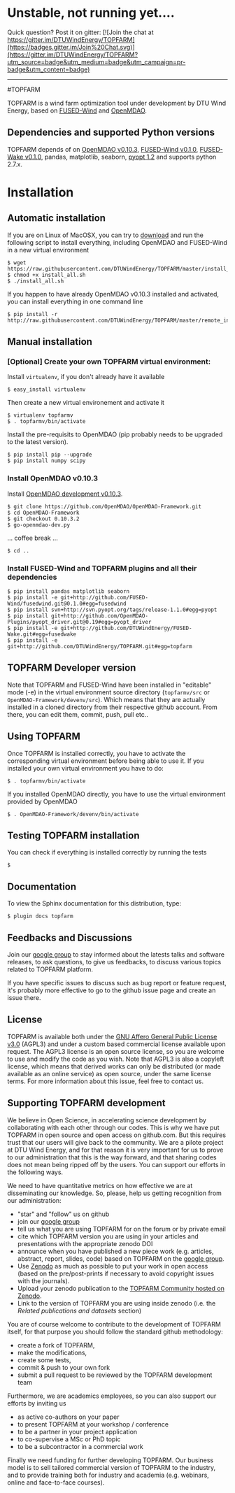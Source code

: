 # Unstable, not running yet....

Quick question? Post it on gitter:
[![Join the chat at https://gitter.im/DTUWindEnergy/TOPFARM](https://badges.gitter.im/Join%20Chat.svg)](https://gitter.im/DTUWindEnergy/TOPFARM?utm_source=badge&utm_medium=badge&utm_campaign=pr-badge&utm_content=badge)

--------


#TOPFARM

TOPFARM is a wind farm optimization tool under development by DTU Wind Energy, based on [FUSED-Wind](http://www.fusedwind.org) and [OpenMDAO](http://www.openmdao.org).


## Dependencies and supported Python versions

TOPFARM depends of on [OpenMDAO v0.10.3](https://github.com/OpenMDAO/OpenMDAO-Framework),
 [FUSED-Wind v0.1.0](https://github.com/fusedwind/fusedwind),
 [FUSED-Wake v0.1.0](https://github.com/DTUWindEnergy/FUSED-Wake), pandas, matplotlib, seaborn, [pyopt 1.2](http://pyopt.org)
  and supports python 2.7.x.


# Installation

## Automatic installation
If you are on Linux of MacOSX, you can try to [download](https://raw.githubusercontent.com/DTUWindEnergy/TOPFARM/master/install_all.sh)
 and run the following script to install everything, including OpenMDAO and FUSED-Wind in a new virtual environment

    $ wget https://raw.githubusercontent.com/DTUWindEnergy/TOPFARM/master/install_all.sh
    $ chmod +x install_all.sh
    $ ./install_all.sh

If you happen to have already OpenMDAO v0.10.3 installed and activated, you can install everything in one command line

    $ pip install -r http://raw.githubusercontent.com/DTUWindEnergy/TOPFARM/master/remote_install.txt
    

## Manual installation
### [Optional] Create your own TOPFARM virtual environment:
  
Install `virtualenv`, if you don't already have it available
 
    $ easy_install virtualenv
    
Then create a new virtual environement and activate it

    $ virtualenv topfarmv
    $ . topfarmv/bin/activate

Install the pre-requisits to OpenMDAO (pip probably needs to be upgraded to the latest version).

    $ pip install pip --upgrade 
    $ pip install numpy scipy

### Install OpenMDAO v0.10.3

Install [OpenMDAO development v0.10.3](https://github.com/OpenMDAO/OpenMDAO-Framework/tree/0.10.3).

    $ git clone https://github.com/OpenMDAO/OpenMDAO-Framework.git
    $ cd OpenMDAO-Framework
    $ git checkout 0.10.3.2  
    $ go-openmdao-dev.py
    
... coffee break ...

    $ cd ..

### Install FUSED-Wind and TOPFARM plugins and all their dependencies
    $ pip install pandas matplotlib seaborn
    $ pip install -e git+http://github.com/FUSED-Wind/fusedwind.git@0.1.0#egg=fusedwind
    $ pip install svn+http://svn.pyopt.org/tags/release-1.1.0#egg=pyopt
    $ pip install git+http://github.com/OpenMDAO-Plugins/pyopt_driver.git@0.19#egg=pyopt_driver
    $ pip install -e git+http://github.com/DTUWindEnergy/FUSED-Wake.git#egg=fusedwake    
    $ pip install -e git+http://github.com/DTUWindEnergy/TOPFARM.git#egg=topfarm

## TOPFARM Developer version

Note that TOPFARM and FUSED-Wind have been installed in "editable" mode (-e) in the virtual environment source directory
(`topfarmv/src` or `OpenMDAO-Framework/devenv/src`). Which means that they are actually installed in a 
cloned directory from their respective github account. From there, you can edit them, commit, push, pull etc..

## Using TOPFARM

Once TOPFARM is installed correctly, you have to activate the corresponding virtual environment before being able to use it.
If you installed your own virtual environment you have to do:

    $ . topfarmv/bin/activate

If you installed OpenMDAO directly, you have to use the virtual environment provided by OpenMDAO

    $ . OpenMDAO-Framework/devenv/bin/activate
    
## Testing TOPFARM installation

You can check if everything is installed correctly by running the tests

    $ 

## Documentation

To view the Sphinx documentation for this distribution, type:

    $ plugin docs topfarm
    
    
## Feedbacks and Discussions
Join our [google group](https://groups.google.com/forum/#!forum/topfarm) to stay informed about the latests talks and 
software releases, to ask questions, to give us feedbacks, to 
discuss various topics related to TOPFARM platform. 

If you have specific issues to discuss such as bug report or feature request, it's probably more effective to go to the 
github issue page and create an issue there.

## License

TOPFARM is available both under the [GNU Affero General Public License v3.0](http://en.wikipedia.org/wiki/Affero_General_Public_License) 
(AGPL3) and under a custom based commercial license available upon request. 
The AGPL3 license is an open source license, so you are welcome to use and modify the code as you wish. 
Note that AGPL3 is also a copyleft license, which means that derived works can only be distributed (or made available
as an online service) as open source, under the same license terms. For more information about this issue, feel free to contact us.


## Supporting TOPFARM development
We believe in Open Science, in accelerating science development by collaborating with each other through our codes. 
This is why we have put TOPFARM in open source and open access on github.com. But this requires trust that our users will 
give back to the community. We are a pilote project at DTU Wind Energy, and for that reason it is very important for us
to prove to our administration that this is the way forward, and that sharing codes does not mean being ripped off by the
users. You can support our efforts in the following ways.
 
We need to have quantitative metrics on how effective we are at disseminating 
our knowledge. So, please, help us getting recognition from our administration:

* "star" and "follow" us on github
* join our [google group](https://groups.google.com/forum/#!forum/topfarm)
* tell us what you are using TOPFARM for on the forum or by private email
* cite which TOPFARM version you are using in your articles and presentations with the appropriate zenodo DOI
* announce when you have published a new piece work (e.g. articles, abstract, report, slides, code) based on TOPFARM on 
the [google group](https://groups.google.com/forum/#!forum/topfarm). 
* Use [Zenodo](http:/zenodo.org) as much as possible to put your work in open access (based on the pre/post-prints if necessary to avoid copyright issues with the journals). 
* Upload your zenodo publication to the [TOPFARM Community hosted on Zenodo](https://zenodo.org/collection/user-topfarm).
* Link to the version of TOPFARM you are using inside zenodo (i.e. the *Related publications and datasets* section)
 
You are of course welcome to contribute to the development of TOPFARM itself, for that purpose you should follow the standard
github methodology: 

* create a fork of TOPFARM, 
* make the modifications, 
* create some tests, 
* commit & push to your own fork
* submit a pull request to be reviewed by the TOPFARM development team


Furthermore, we are academics employees, so you can also support our efforts by inviting us 

* as active co-authors on your paper
* to present TOPFARM at your workshop / conference
* to be a partner in your project application
* to co-supervise a MSc or PhD topic
* to be a subcontractor in a commercial work

Finally we need funding for further developing TOPFARM. Our business model is to sell tailored commercial version of 
TOPFARM to the industry, and to provide training both for industry and academia (e.g. webinars, online and face-to-face 
courses).
